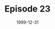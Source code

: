 ---
layout: podcast
title: Episode 23 
number: 23
subtitle: 
summary: 
date: 1999-12-31
location: https://dl.dropboxusercontent.com/s/l4dbxr90q5e3lf3/watir_podcast_23.mp3?dl=0
size: 
duration: 
---